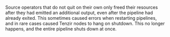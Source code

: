 Source operators that do not quit on their own only freed their resources after
they had emitted an additional output, even after the pipeline had already
exited. This sometimes caused errors when restarting pipelines, and in rare
cases caused Tenzir nodes to hang on shutdown. This no longer happens, and the
entire pipeline shuts down at once.
